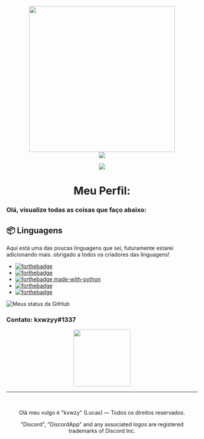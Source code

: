 <p align="center">
<img height="384" src="https://imgur.com/pNticQl.png">
<br>
<a href="https://discordapp.com/"><img src="https://img.shields.io/badge/%3CServer%3E%20-%237289DA.svg?&style=for-the-badge&logo=discord&logoColor=white"></a>
</p>
<p align="center">
<a href="https://twitter.com/intent/user?screen_name=kxwzyy"><img src="https://img.shields.io/twitter/url/https/twitter.com/intent/user.svg?label=Seguir%20kxwzyy&style=social"></a>
<h1 align="center">Meu Perfil:</h1>

<p align="center">

### Olá, visualize todas as coisas que faço abaixo:

## 📦 Linguagens

Aqui está uma das poucas linguagens que sei, futuramente estarei adicionando mais. obrigado a todos os criadores das linguagens!


* [![forthebadge](https://img.shields.io/badge/javascript%20-%23323330.svg?&style=for-the-badge&logo=javascript&logoColor=%23F7DF1E)](https://forthebadge.com)
* [![forthebadge](https://forthebadge.com/images/badges/made-with-c-plus-plus.svg)](https://forthebadge.com)
* [![forthebadge made-with-python](http://ForTheBadge.com/images/badges/made-with-python.svg)](https://www.python.org/)
* [![forthebadge](https://forthebadge.com/images/badges/uses-html.svg)](https://forthebadge.com)
* [![forthebadge](https://forthebadge.com/images/badges/uses-css.svg)](https://forthebadge.com)

![Meus status da GitHub](https://github-readme-stats.vercel.app/api?username=kxwzyy&show_icons=true&theme=radical)

### Contato: kxwzyy#1337

<p align="center">
<img height="150" src="https://imgur.com/0e1a2m5.png">
<br>

<hr>
<br>
<p align="center">Olá meu vulgo é "kxwzy" (Lucas) — Todos os direitos reservados.</p>
<p align="center">"Discord", "DiscordApp" and any associated logos are registered trademarks of Discord Inc.</p>
